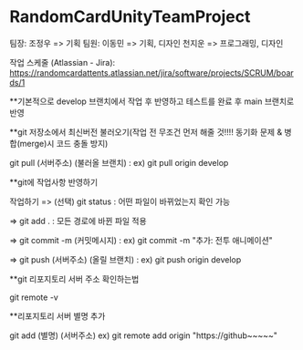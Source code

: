 # RandomCardUnityTeamProject

팀장: 조정우 => 기획
팀원: 이동민 => 기획, 디자인
천지운 => 프로그래밍, 디자인

작업 스케줄 (Atlassian - Jira): https://randomcardattents.atlassian.net/jira/software/projects/SCRUM/boards/1



**기본적으로 develop 브랜치에서 작업 후 반영하고 테스트를 완료 후 main 브랜치로 반영



**git 저장소에서 최신버전 불러오기(작업 전 무조건 먼저 해줄 것!!!! 동기화 문제 & 병합(merge)시 코드 충돌 방지)

git pull (서버주소) (불러올 브랜치) : ex) git pull origin develop




**git에 작업사항 반영하기

작업하기 => (선택) git status : 어떤 파일이 바뀌었는지 확인 가능

=> git add . : 모든 경로에 바뀐 파일 적용

=> git commit -m (커밋메시지) : ex) git commit -m "추가: 전투 애니메이션"

=> git push (서버주소) (올릴 브랜치) : ex) git push origin develop 



**git 리포지토리 서버 주소 확인하는법

git remote -v



**리포지토리 서버 별명 추가

git add (별명) (서버주소)
ex) git remote add origin "https://github~~~~~"
